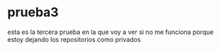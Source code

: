 # prueba3
esta es la tercera prueba en la que voy a ver si no me funciona porque estoy dejando los repositorios como privados
